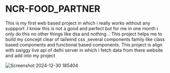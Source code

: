 # NCR-FOOD_PARTNER
This is my first web based project in which i really works without any suppport .I know this is not a good and perfect but for me in one month i only do this no other things like dsa and nothing ..
This project helps me to build my concept clear of tailwind css ,several components family like class based components and functional based components.
This project is align with swiggy live api of delhi server in which i fetch data from there website and add into my project

![Screenshot 2024-12-30 185404](https://github.com/user-attachments/assets/6644c236-6e17-4c40-928f-867b2b61a78f)
